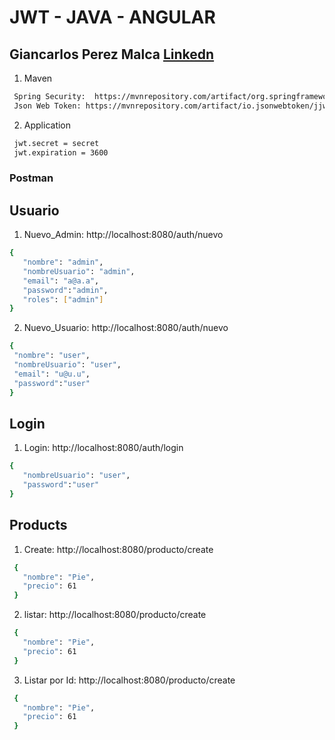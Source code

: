 # JWT  - JAVA - ANGULAR 
## Giancarlos Perez Malca [Linkedn](https://www.linkedin.com/in/giancarlosperez/)

1. Maven
```bash
 Spring Security:  https://mvnrepository.com/artifact/org.springframework.boot/spring-boot-starter-security
 Json Web Token: https://mvnrepository.com/artifact/io.jsonwebtoken/jjwt 
```

2. Application
```bash
 jwt.secret = secret
 jwt.expiration = 3600
```
### Postman
## Usuario
1. Nuevo_Admin: http://localhost:8080/auth/nuevo
 ```bash
 {
    "nombre": "admin",
    "nombreUsuario": "admin",
    "email": "a@a.a",
    "password":"admin",
    "roles": ["admin"]
 }
```
2. Nuevo_Usuario: http://localhost:8080/auth/nuevo
 ```bash
{
  "nombre": "user",
  "nombreUsuario": "user",
  "email": "u@u.u",
  "password":"user"
}
```

## Login
1. Login: http://localhost:8080/auth/login
 ```bash
{
    "nombreUsuario": "user",
    "password":"user"
}
```

## Products
1. Create: http://localhost:8080/producto/create
 ```bash
  {
    "nombre": "Pie",
    "precio": 61
  }
```
2. listar: http://localhost:8080/producto/create
 ```bash
  {
    "nombre": "Pie",
    "precio": 61
  }
```
3. Listar por Id: http://localhost:8080/producto/create
 ```bash
  {
    "nombre": "Pie",
    "precio": 61
  }
```